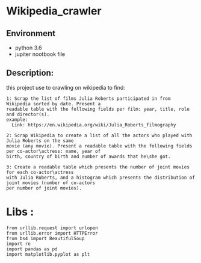 # Wikipedia_crawler

## Environment
  - python 3.6 
  - jupiter nootbook file

## Description:

  this project use to crawling on wikipedia to find:
  
    1: Scrap the list of films Julia Roberts participated in from Wikipedia sorted by date. Present a
    readable table with the following fields per film: year, title, role and director(s).
    example: 
      Link: https://en.wikipedia.org/wiki/Julia_Roberts_filmography
    
    2: Scrap Wikipedia to create a list of all the actors who played with Julia Roberts on the same
    movie (any movie). Present a readable table with the following fields per co-actor\actress: name, year of
    birth, country of birth and number of awards that he\she got.
    
    3: Create a readable table which presents the number of joint movies for each co-actor\actress
    with Julia Roberts, and a histogram which presents the distribution of joint movies (number of co-actors
    per number of joint movies).


# Libs :
  ```
  from urllib.request import urlopen
  from urllib.error import HTTPError
  from bs4 import BeautifulSoup
  import re
  import pandas as pd
  import matplotlib.pyplot as plt

  ```

